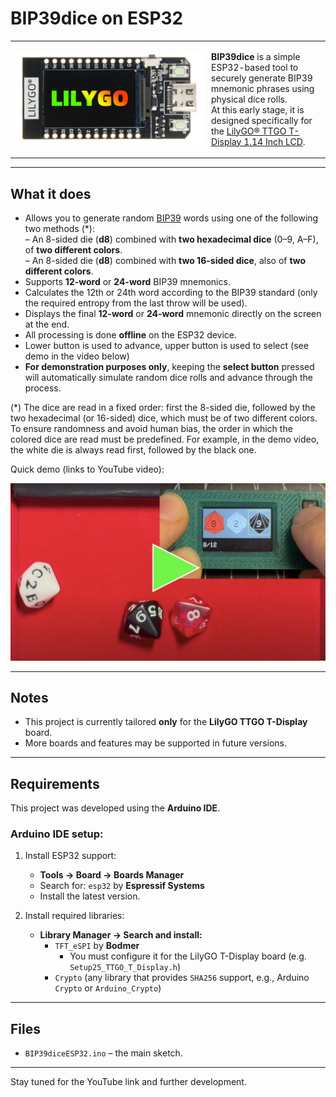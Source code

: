 # BIP39dice on ESP32

<table>
<tr>
<td width="300">
<img src="images/LILYGO-T-DISPLAY.jpg" alt="LILYGO T-Display board" width="100%">
</td>
<td>

**BIP39dice** is a simple ESP32-based tool to securely generate BIP39 mnemonic phrases using physical dice rolls.  
At this early stage, it is designed specifically for the [LilyGO® TTGO T-Display 1.14 Inch LCD](https://lilygo.cc/products/lilygo%C2%AE-ttgo-t-display-1-14-inch-lcd-esp32-control-board).

</td>
</tr>
</table>

---

## What it does

- Allows you to generate random [BIP39](https://github.com/bitcoin/bips/blob/master/bip-0039.mediawiki) words using one of the following two methods (*):  
  – An 8-sided die (**d8**) combined with **two hexadecimal dice** (0–9, A–F), of **two different colors**.  
  – An 8-sided die (**d8**) combined with **two 16-sided dice**, also of **two different colors**.  
- Supports **12-word** or **24-word** BIP39 mnemonics.
- Calculates the 12th or 24th word according to the BIP39 standard (only the required entropy from the last throw will be used).
- Displays the final **12-word** or **24-word** mnemonic directly on the screen at the end.
- All processing is done **offline** on the ESP32 device.
- Lower button is used to advance, upper button is used to select (see demo in the video below)
-  **For demonstration purposes only**, keeping the **select button** pressed will automatically simulate random dice rolls and advance through the process.

(*) The dice are read in a fixed order: first the 8-sided die, followed by the two hexadecimal (or 16-sided) dice, which must be of two different colors. To ensure randomness and avoid human bias, the order in which the colored dice are read must be predefined. For example, in the demo video, the white die is always read first, followed by the black one.


Quick demo (links to YouTube video):

<a href="https://youtu.be/SdviQpSpwHA">
  <img src="images/YTdemo010.jpg" alt="Watch the demo" width="640"/>
</a>


---

## Notes

- This project is currently tailored **only** for the **LilyGO TTGO T-Display** board.
- More boards and features may be supported in future versions.

---

## Requirements

This project was developed using the **Arduino IDE**.

### Arduino IDE setup:

1. Install ESP32 support:
   - **Tools → Board → Boards Manager**
   - Search for: `esp32` by **Espressif Systems**
   - Install the latest version.

2. Install required libraries:
   - **Library Manager → Search and install:**
     - `TFT_eSPI` by **Bodmer**
       - You must configure it for the LilyGO T-Display board (e.g. `Setup25_TTGO_T_Display.h`)
     - `Crypto` (any library that provides `SHA256` support, e.g., Arduino `Crypto` or `Arduino_Crypto`)

---

## Files

- `BIP39diceESP32.ino` – the main sketch.

---

Stay tuned for the YouTube link and further development.
